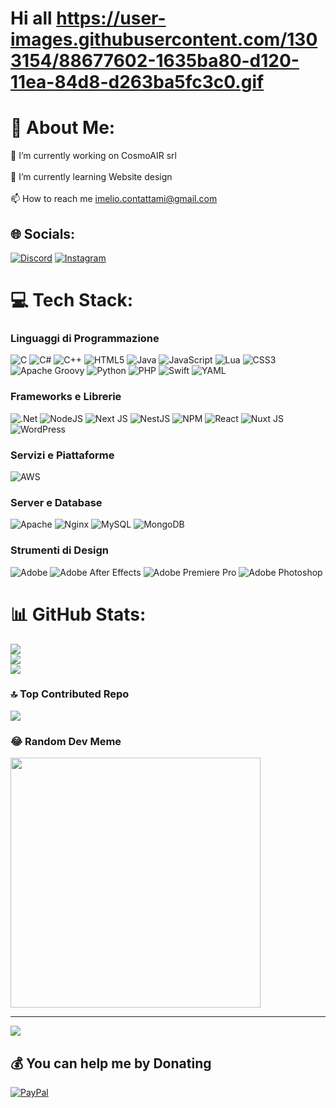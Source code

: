 # Hi all https://user-images.githubusercontent.com/1303154/88677602-1635ba80-d120-11ea-84d8-d263ba5fc3c0.gif

# 💫 About Me:
🔭 I’m currently working on CosmoAIR srl<br><br>🌱 I’m currently learning Website design<br><br>📫 How to reach me imelio.contattami@gmail.com


## 🌐 Socials:
[![Discord](https://img.shields.io/badge/Discord-%237289DA.svg?logo=discord&logoColor=white)](https://discord.gg/https://discord.com/users/398870857050619916) [![Instagram](https://img.shields.io/badge/Instagram-%23E4405F.svg?logo=Instagram&logoColor=white)](https://instagram.com/leliozzzonfire) 

# 💻 Tech Stack:

### Linguaggi di Programmazione
![C](https://img.shields.io/badge/c-%2300599C.svg?style=flat&logo=c&logoColor=white)
![C#](https://img.shields.io/badge/c%23-%23239120.svg?style=flat&logo=csharp&logoColor=white)
![C++](https://img.shields.io/badge/c++-%2300599C.svg?style=flat&logo=c%2B%2B&logoColor=white)
![HTML5](https://img.shields.io/badge/html5-%23E34F26.svg?style=flat&logo=html5&logoColor=white)
![Java](https://img.shields.io/badge/java-%23ED8B00.svg?style=flat&logo=openjdk&logoColor=white)
![JavaScript](https://img.shields.io/badge/javascript-%23323330.svg?style=flat&logo=javascript&logoColor=%23F7DF1E)
![Lua](https://img.shields.io/badge/lua-%232C2D72.svg?style=flat&logo=lua&logoColor=white)
![CSS3](https://img.shields.io/badge/css3-%231572B6.svg?style=flat&logo=css3&logoColor=white)
![Apache Groovy](https://img.shields.io/badge/Apache%20Groovy-4298B8.svg?style=flat&logo=Apache+Groovy&logoColor=white)
![Python](https://img.shields.io/badge/python-3670A0?style=flat&logo=python&logoColor=ffdd54)
![PHP](https://img.shields.io/badge/php-%23777BB4.svg?style=flat&logo=php&logoColor=white)
![Swift](https://img.shields.io/badge/swift-F54A2A?style=flat&logo=swift&logoColor=white)
![YAML](https://img.shields.io/badge/yaml-%23ffffff.svg?style=flat&logo=yaml&logoColor=151515)

### Frameworks e Librerie
![.Net](https://img.shields.io/badge/.NET-5C2D91?style=flat&logo=.net&logoColor=white)
![NodeJS](https://img.shields.io/badge/node.js-6DA55F?style=flat&logo=node.js&logoColor=white)
![Next JS](https://img.shields.io/badge/Next-black?style=flat&logo=next.js&logoColor=white)
![NestJS](https://img.shields.io/badge/nestjs-%23E0234E.svg?style=flat&logo=nestjs&logoColor=white)
![NPM](https://img.shields.io/badge/NPM-%23CB3837.svg?style=flat&logo=npm&logoColor=white)
![React](https://img.shields.io/badge/react-%2320232a.svg?style=flat&logo=react&logoColor=%2361DAFB)
![Nuxt JS](https://img.shields.io/badge/Nuxt-002E3B?style=flat&logo=nuxt.js&logoColor=#00DC82)
![WordPress](https://img.shields.io/badge/WordPress-%23117AC9.svg?style=flat&logo=WordPress&logoColor=white)

### Servizi e Piattaforme
![AWS](https://img.shields.io/badge/AWS-%23FF9900.svg?style=flat&logo=amazon-aws&logoColor=white)

### Server e Database
![Apache](https://img.shields.io/badge/apache-%23D42029.svg?style=flat&logo=apache&logoColor=white)
![Nginx](https://img.shields.io/badge/nginx-%23009639.svg?style=flat&logo=nginx&logoColor=white)
![MySQL](https://img.shields.io/badge/mysql-4479A1.svg?style=flat&logo=mysql&logoColor=white)
![MongoDB](https://img.shields.io/badge/MongoDB-%234ea94b.svg?style=flat&logo=mongodb&logoColor=white)

### Strumenti di Design
![Adobe](https://img.shields.io/badge/adobe-%23FF0000.svg?style=flat&logo=adobe&logoColor=white)
![Adobe After Effects](https://img.shields.io/badge/Adobe%20After%20Effects-9999FF.svg?style=flat&logo=Adobe%20After%20Effects&logoColor=white)
![Adobe Premiere Pro](https://img.shields.io/badge/Adobe%20Premiere%20Pro-9999FF.svg?style=flat&logo=Adobe%20Premiere%20Pro&logoColor=white)
![Adobe Photoshop](https://img.shields.io/badge/adobe%20photoshop-%2331A8FF.svg?style=flat&logo=adobe%20photoshop&logoColor=white)

# 📊 GitHub Stats:
![](https://github-readme-stats.vercel.app/api?username=ImElio&theme=dark&hide_border=false&include_all_commits=false&count_private=true)<br/>
![](https://github-readme-streak-stats.herokuapp.com/?user=ImElio&theme=dark&hide_border=false)<br/>
![](https://github-readme-stats.vercel.app/api/top-langs/?username=ImElio&theme=dark&hide_border=false&include_all_commits=false&count_private=true&layout=compact)

### 🔝 Top Contributed Repo
![](https://github-contributor-stats.vercel.app/api?username=ImElio&limit=5&theme=dark&combine_all_yearly_contributions=true)

### 😂 Random Dev Meme
<img src='https://memer-new.vercel.app/' style="height: 400px;"/>

---
[![](https://visitcount.itsvg.in/api?id=ImElio&icon=5&color=0)](https://visitcount.itsvg.in)

  ## 💰 You can help me by Donating
  [![PayPal](https://img.shields.io/badge/PayPal-00457C?style=for-the-badge&logo=paypal&logoColor=white)](https://paypal.me/https://paypal.me/CallMeElio) 

  
<!-- Proudly created with GPRM ( https://gprm.itsvg.in ) -->
